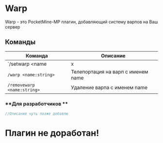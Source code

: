 # Warp 
Warp - это PocketMine-MP плагин, добавляющий систему варпов на Ваш сервер
## Команды  
|  Команда  |  Описание  |
| ------------- | ------------- |
|  `/setwarp <name|x|y|z|worldName|yaw|pitch:string>`  |  Создание варпа с некоторыми данными  |
|  `/warp <name:string>`  |Телепортация на варп с именем name  |
|  `/removewarp <name:string>`  |  Удаление варпа с именем name  |
### **Для разработчиков **  
```php
//Описание чуть позже добавлю
```  
# Плагин не доработан!
